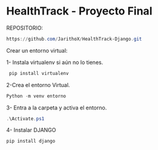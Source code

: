 # HealthTrack - Proyecto Final

REPOSITORIO:
```powershell
https://github.com/JarithoX/HealthTrack-Django.git
```

Crear un entorno virtual:

1- Instala virtualenv si aún no lo tienes.

```powershell
 pip install virtualenv
```

2-Crea el entorno Virtual.

```powershell
Python -m venv entorno 
```
 
3- Entra a la carpeta y activa el entorno.

```powershell
.\Activate.ps1
```

4- Instalar DJANGO

```
pip install django
```




